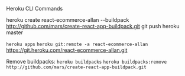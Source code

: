 Heroku CLI Commands

heroku create react-ecommerce-allan --buildpack http://github.com/mars/create-react-app-buildpack.git
git push heroku master


`heroku apps`
`heroku git:remote -a react-ecommerce-allan`
https://git.heroku.com/react-ecommerce-allan.git

Remove buildpacks:
`heroku buildpacks`
`heroku buildpacks:remove http://github.com/mars/create-react-app-buildpack.git`